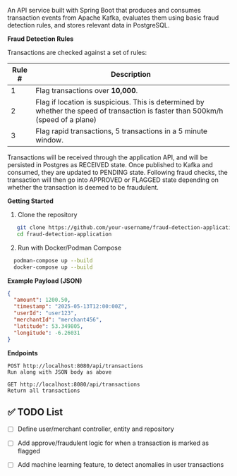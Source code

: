An API service built with Spring Boot that produces and consumes transaction events from Apache Kafka, 
evaluates them using basic fraud detection rules, and stores relevant data in PostgreSQL.

**Fraud Detection Rules**

Transactions are checked against a set of rules:


| Rule # | Description                                                                                                                      |
|----|----------------------------------------------------------------------------------------------------------------------------------|
| 1  | Flag transactions over **10,000**.                                                                                               |
| 2  | Flag if location is suspicious. This is determined by whether the speed of transaction is faster than 500km/h (speed of a plane) |
| 3  | Flag rapid transactions, 5 transactions in a 5 minute window.                                                                    |

Transactions will be received through the application API, and will be persisted in Postgres as RECEIVED state. Once published to Kafka and consumed, they are updated to PENDING state.
Following fraud checks, the transaction will then go into APPROVED or FLAGGED state depending on whether the transaction is deemed to be fraudulent.

**Getting Started**
1. Clone the repository
```bash
   git clone https://github.com/your-username/fraud-detection-application.git
   cd fraud-detection-application
  ```
2. Run with Docker/Podman Compose
```bash
  podman-compose up --build
  docker-compose up --build
```

**Example Payload (JSON)**
```json
{
  "amount": 1200.50,
  "timestamp": "2025-05-13T12:00:00Z",
  "userId": "user123",
  "merchantId": "merchant456",
  "latitude": 53.349805,
  "longitude": -6.26031
}
```

**Endpoints**
```
POST http://localhost:8080/api/transactions
Run along with JSON body as above
```

```
GET http://localhost:8080/api/transactions
Return all transactions
```

## ✅ TODO List

- [ ] Define user/merchant controller, entity and repository
- [ ] Add approve/fraudulent logic for when a transaction is marked as flagged
- [ ] Add machine learning feature, to detect anomalies in user transactions

